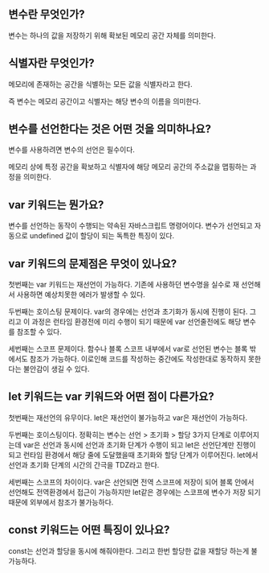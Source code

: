 ## 변수란 무엇인가?

변수는 하나의 값을 저장하기 위해 확보된 메모리 공간 자체를 의미한다.

## 식별자란 무엇인가?

메모리에 존재하는 공간을 식별하는 모든 값을 식별자라고 한다.

즉 변수는 메모리 공간이고 식별자는 해당 변수의 이름을 의미한다.

## 변수를 선언한다는 것은 어떤 것을 의미하나요?

변수를 사용하려면 변수의 선언은 필수이다.

메모리 상에 특정 공간을 확보하고 식별자에 해당 메모리 공간의 주소값을 맵핑하는 과정을 의미한다.

## var 키워드는 뭔가요?

변수를 선언하는 동작이 수행되는 약속된 자바스크립트 명령어이다.
변수가 선언되고 자동으로 undefined 값이 할당이 되는 독특한 특징이 있다.

## var 키워드의 문제점은 무엇이 있나요?

첫번째는 var 키워드는 재선언이 가능하다. 기존에 사용하던 변수명을 실수로 재 선언해서 사용하면 예상치못한 에러가 발생할 수 있다.

두번째는 호이스팅 문제이다. var의 경우에는 선언과 초기화가 동시에 진행이 된다. 그리고 이 과정은 런타임 환경전에 미리 수행이 되기 때문에 var 선언줄전에도 해당 변수를 참조할 수 있다.

세번째는 스코프 문제이다.
함수나 블록 스코프 내부에서 var로 선언된 변수는 블록 밖에서도 참조가 가능하다.
이로인해 코드를 작성하는 중간에도 작성한대로 동작하지 못한다는 불안감이 생길 수 있다.

## let 키워드는 var 키워드와 어떤 점이 다른가요?

첫번째는 재선언의 유무이다.
let은 재선언이 불가능하고 var은 재선언이 가능하다.

두번째는 호이스팅이다.
정확히는 변수는 선언 > 초기화 > 할당 3가지 단계로 이루어지는데 var은 선언과 동시에 선언과 초기화 단계가 수행이 되고 let은 선언단계만 진행이 되고 런타임 환경에서 해당 줄에 도달했을때 초기화와 할당 단계가 이루어진다. let에서 선언과 초기화 단계의 시간의 간극을 TDZ라고 한다.

세번째는 스코프의 차이이다.
var은 선언되면 전역 스코프에 저장이 되어 블록 안에서 선언해도 전역환경에서 접근이 가능하지만 let같은 경우에는 스코프에 변수가 저장 되기 때문에 외부에서 참조가 불가능하다.

## const 키워드는 어떤 특징이 있나요?

const는 선언과 할당을 동시에 해줘야한다. 그리고 한번 할당한 값을 재할당 하는게 불가능하다.

